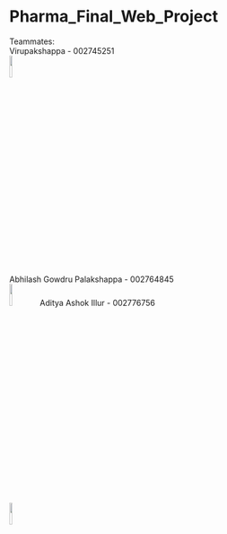 # Pharma_Final_Web_Project

Teammates: <br>
Virupakshappa - 002745251 <br>
<img src="https://media-exp1.licdn.com/dms/image/D4E03AQHLDJZXWwHU3A/profile-displayphoto-shrink_800_800/0/1667460863669?e=2147483647&v=beta&t=gzQoEnP3reEH4qzk_DPy74zyTh60KIm-XTmsCv8pqzw" width="10%" height="10%"><br>
Abhilash Gowdru Palakshappa - 002764845 <br>
<img src="https://media-exp1.licdn.com/dms/image/D5603AQG7FcXuYR249w/profile-displayphoto-shrink_800_800/0/1661383024454?e=2147483647&amp;v=beta&amp;t=S2FYv-U2Lq9a2EWo4_m2Nn62Bs0lWBEtIun37veWHHY" width="10%" height="10%">
Aditya Ashok Illur - 002776756 <br>
<img src="https://res.cloudinary.com/dj98golzx/image/upload/v1670052278/Adi_lgr5gd.jpg" width="10%" height="10%">

